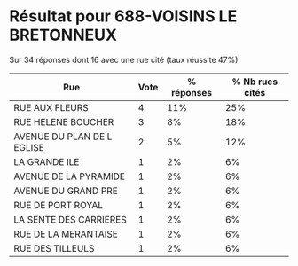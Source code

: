 # Résultat pour 688-VOISINS LE BRETONNEUX

Sur 34 réponses dont 16 avec une rue cité (taux réussite 47%)

| Rue | Vote | % réponses | % Nb rues cités|
|-----|------|------------|----------------|
| RUE AUX FLEURS | 4 | 11% | 25%|
| RUE HELENE BOUCHER | 3 | 8% | 18%|
| AVENUE DU PLAN DE L EGLISE | 2 | 5% | 12%|
| LA GRANDE ILE | 1 | 2% | 6%|
| AVENUE DE LA PYRAMIDE | 1 | 2% | 6%|
| AVENUE DU  GRAND PRE | 1 | 2% | 6%|
| RUE DE PORT ROYAL | 1 | 2% | 6%|
| LA SENTE DES CARRIERES | 1 | 2% | 6%|
| RUE DE LA MERANTAISE | 1 | 2% | 6%|
| RUE DES TILLEULS | 1 | 2% | 6%|
